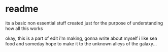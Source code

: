 # readme
its a basic non essential stuff created just for the purpose of understanding how all this works

okay, this is a part of edit i'm making,
gonna write about myself
i like sea food and someday hope to make it to the unknown alleys of the galaxy...
